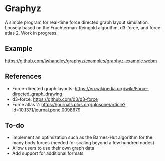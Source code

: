 # Graphyz

A simple program for real-time force directed graph layout simulation. Loosely based on the Fruchterman-Reingold algorithm, d3-force, and force atlas 2.
Work in progress.

## Example

https://github.com/jwhandley/graphyz/examples/graphyz-example.webm

## References
- Force-directed graph layouts: https://en.wikipedia.org/wiki/Force-directed_graph_drawing
- d3-force: https://github.com/d3/d3-force
- Force atlas 2: https://journals.plos.org/plosone/article?id=10.1371/journal.pone.0098679

## To-do
- Implement an optimization such as the Barnes-Hut algorithm for the many body forces (needed for scaling beyond a few hundred nodes)
- Allow users to use their own graph data
- Add support for additional formats
